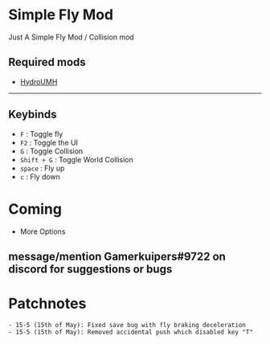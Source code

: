 # Simple Fly Mod
Just A Simple Fly Mod / Collision mod

## Required mods
- [HydroUMH](https://github.com/RHlNO/HydroneerModding/raw/main/Release%20Mods/501-HydroUMH_P.pak)
-----------
## Keybinds
- `F` : Toggle fly
- `F2` : Toggle the UI
- `G` : Toggle Collision
- `Shift + G` : Toggle World Collision
- `space` : Fly up
- `c` : Fly down

# Coming
- More Options

## message/mention Gamerkuipers#9722 on discord for suggestions or bugs

# Patchnotes
```
- 15-5 (15th of May): Fixed save bug with fly braking deceleration
- 15-5 (15th of May): Removed accidental push which disabled key "T"
```


